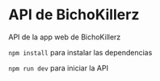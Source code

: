 # API de BichoKillerz

API de la app web de BichoKillerz

`npm install` para instalar las dependencias

`npm run dev` para iniciar la API